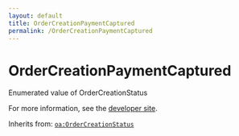 ```yaml
---
layout: default
title: OrderCreationPaymentCaptured
permalink: /OrderCreationPaymentCaptured
---
```


# OrderCreationPaymentCaptured
Enumerated value of OrderCreationStatus

For more information, see the [developer site](https://developer.openactive.io/data-model/types/ordercreationpaymentcaptured).

Inherits from: [`oa:OrderCreationStatus`](https://openactive.io/OrderCreationStatus)

